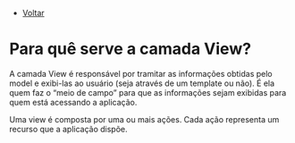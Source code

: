  * [Voltar](README.md)
 </hr>
 
# Para quê serve a camada View?

A camada View é responsável por tramitar as informações obtidas pelo model e exibi-las ao usuário (seja através de um template ou não). É ela quem faz o “meio de campo” para que as informações sejam exibidas para quem está acessando a aplicação.

Uma view é composta por uma ou mais ações. Cada ação representa um recurso que a aplicação dispõe.
